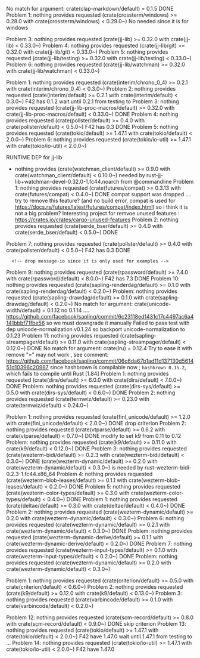 No match for argument: crate(clap-markdown/default) = 0.1.5 
 DONE
Problem 1: nothing provides requested (crate(crossterm/windows) >= 0.28.0 with crate(crossterm/windows) < 0.29.0~)
 No needed since it is for windows
<!-- Problem 2: nothing provides requested (crate(datatest-stable/default) >= 0.3.2 with crate(datatest-stable/default) < 0.4.0~) -->
<!--   Problem 1: nothing provides requested (crate(camino-tempfile/default) >= 1.1.1 with crate(camino-tempfile/default) < 2.0.0~) -->
<!--    DONE 1.4.1 -->
<!--   Problem 2: nothing provides requested (crate(fancy-regex/default) >= 0.14.0 with crate(fancy-regex/default) < 0.15.0~) -->
<!--    Newest in crate is 0.16 , F42 has 0.13  so upgrade to 0.14 -->
  
Problem 3: nothing provides requested (crate(jj-lib) >= 0.32.0 with crate(jj-lib) < 0.33.0~) Problem 4: nothing provides requested (crate(jj-lib/git) >= 0.32.0 with crate(jj-lib/git) < 0.33.0~) Problem 5: nothing provides requested (crate(jj-lib/testing) >= 0.32.0 with crate(jj-lib/testing) < 0.33.0~) Problem 6: nothing provides requested (crate(jj-lib/watchman) >= 0.32.0 with crate(jj-lib/watchman) < 0.33.0~)


  Problem 1: nothing provides requested (crate(interim/chrono_0_4) >= 0.2.1 with crate(interim/chrono_0_4) < 0.3.0~)
  Problem 2: nothing provides requested (crate(interim/default) >= 0.2.1 with crate(interim/default) < 0.3.0~)
   F42 has 0.1.2 wait until 0.2.1 from testing to
  Problem 3: nothing provides requested (crate(jj-lib-proc-macros/default) >= 0.32.0 with crate(jj-lib-proc-macros/default) < 0.33.0~)
   DONE
  Problem 4: nothing provides requested (crate(pollster/default) >= 0.4.0 with crate(pollster/default) < 0.5.0~)
   F42 has 0.3 DONE
  Problem 5: nothing provides requested (crate(tokio/default) >= 1.47.1 with crate(tokio/default) < 2.0.0~)
  Problem 6: nothing provides requested (crate(tokio/io-util) >= 1.47.1 with crate(tokio/io-util) < 2.0.0~)


 RUNTIME DEP for jj-lib
  - nothing provides (crate(watchman_client/default) >= 0.9.0 with crate(watchman_client/default) < 0.10.0~) needed by rust-jj-lib+watchman-devel-0.32.0-1.fc44.noarch from @commandline
    Problem 1: nothing provides requested (crate(futures/compat) >= 0.3.13 with crate(futures/compat) < 0.4.0~)
     DONE
     compat support was dropped .... try to remove this feature? (and no build error, compat is used for https://docs.rs/futures/latest/futures/compat/index.html)
     so i think it is not a big problem?
     Interesting project for remvoe unused features : https://crates.io/crates/cargo-unused-features
    Problem 2: nothing provides requested (crate(serde_bser/default) >= 0.4.0 with crate(serde_bser/default) < 0.5.0~)
    DONE

Problem 7: nothing provides requested (crate(pollster/default) >= 0.4.0 with crate(pollster/default) < 0.5.0~)
 F42 has 0.3 DONE
<!-- Problem 8: nothing provides requested (crate(proptest-state-machine/default) >= 0.3.1 with crate(proptest-state-machine/default) < 0.4.0~) [REQUIRED FOR TEST] -->
      <!-- drop message-io since it is only used for examples -->
<!--   Problem: nothing provides requested (crate(message-io/default) >= 0.18.0 with crate(message-io/default) < 0.19.0~) -->
<!--     Problem 1: nothing provides requested (crate(integer-encoding/default) >= 3.0.2 with crate(integer-encoding/default) < 4.0.0~) -->
<!--     Problem 2: nothing provides requested (crate(strum/default) >= 0.24.0 with crate(strum/default) < 0.25.0~) -->
<!--     Problem 3: nothing provides requested (crate(strum/derive) >= 0.24.0 with crate(strum/derive) < 0.25.0~) -->
<!--     Problem 4: nothing provides requested (crate(tungstenite/default) >= 0.22.0 with crate(tungstenite/default) < 0.23.0~) -->
<!--     Problem 5: nothing provides requested (crate(tungstenite/url) >= 0.22.0 with crate(tungstenite/url) < 0.23.0~) -->

Problem 9: nothing provides requested (crate(rpassword/default) >= 7.4.0 with crate(rpassword/default) < 8.0.0~)
 F42 has 7.3 DONE
Problem 10: nothing provides requested (crate(sapling-renderdag/default) >= 0.1.0 with crate(sapling-renderdag/default) < 0.2.0~)
 Problem: nothing provides requested (crate(sapling-drawdag/default) >= 0.1.0 with crate(sapling-drawdag/default) < 0.2.0~)
 No match for argument: crate(unicode-width/default) = 0.1.12
  no 0.1.14 .... https://github.com/facebook/sapling/commit/6c23118ed1431c17c4497ac6a4141bbbf71fbe56
  so we must downgrade it manually
   Failed to pass test with dep  unicode-normalization v0.1.24
    so backport unicode-normalization to 0.1.23
Problem 11: nothing provides requested (crate(sapling-streampager/default) >= 0.11.0 with crate(sapling-streampager/default) < 0.12.0~)
 DONE
 No match for argument: crate(lru) = 0.12.4
  Try to ease it with remove "=" may not work , see comment: https://github.com/facebook/sapling/commit/06c6da67b1ad11d137130d561451d10396c20987
    since hashbrown is compilable now ;  `hashbrown 0.15.2`,  which fails to compile until Rust [1.84]
 Problem 1: nothing provides requested (crate(dirs/default) >= 6.0.0 with crate(dirs/default) < 7.0.0~)
 DONE
  Problem: nothing provides requested (crate(dirs-sys/default) >= 0.5.0 with crate(dirs-sys/default) < 0.6.0~)
  DONE
 Problem 2: nothing provides requested (crate(termwiz/default) >= 0.23.0 with crate(termwiz/default) < 0.24.0~)

   Problem 1: nothing provides requested (crate(finl_unicode/default) >= 1.2.0 with crate(finl_unicode/default) < 2.0.0~)
    DONE drop criterion 
   Problem 2: nothing provides requested (crate(vtparse/default) >= 0.6.2 with crate(vtparse/default) < 0.7.0~)
    DONE modify to set k9 from 0.11 to 0.12
    Problem: nothing provides requested (crate(k9/default) >= 0.11.0 with crate(k9/default) < 0.12.0~)
    DONE 
   Problem 3: nothing provides requested (crate(wezterm-bidi/default) >= 0.2.3 with crate(wezterm-bidi/default) < 0.3.0~)
    DONE 
        (crate(wezterm-dynamic/default) >= 0.2.0 with crate(wezterm-dynamic/default) < 0.3.0~) is needed by rust-wezterm-bidi-0.2.3-1.fc44.x86_64
   Problem 4: nothing provides requested (crate(wezterm-blob-leases/default) >= 0.1.1 with crate(wezterm-blob-leases/default) < 0.2.0~)
    DONE
   Problem 5: nothing provides requested (crate(wezterm-color-types/default) >= 0.3.0 with crate(wezterm-color-types/default) < 0.4.0~)
     DONE
     Problem 1: nothing provides requested (crate(deltae/default) >= 0.3.0 with crate(deltae/default) < 0.4.0~)
      DONE
     Problem 2: nothing provides requested (crate(wezterm-dynamic/default) >= 0.2.0 with crate(wezterm-dynamic/default) < 0.3.0~)
   Problem 6: nothing provides requested (crate(wezterm-dynamic/default) >= 0.2.1 with crate(wezterm-dynamic/default) < 0.3.0~)
      DONE
      Problem: nothing provides requested (crate(wezterm-dynamic-derive/default) >= 0.1.1 with crate(wezterm-dynamic-derive/default) < 0.2.0~)
       DONE
   Problem 7: nothing provides requested (crate(wezterm-input-types/default) >= 0.1.0 with crate(wezterm-input-types/default) < 0.2.0~)
     DONE
     Problem: nothing provides requested (crate(wezterm-dynamic/default) >= 0.2.0 with crate(wezterm-dynamic/default) < 0.3.0~)

   Problem 1: nothing provides requested (crate(criterion/default) >= 0.5.0 with crate(criterion/default) < 0.6.0~)
   Problem 2: nothing provides requested (crate(k9/default) >= 0.12.0 with crate(k9/default) < 0.13.0~)
   Problem 3: nothing provides requested (crate(varbincode/default) >= 0.1.0 with crate(varbincode/default) < 0.2.0~)

Problem 12: nothing provides requested (crate(scm-record/default) >= 0.8.0 with crate(scm-record/default) < 0.9.0~)
 DONE skip criterion
Problem 13: nothing provides requested (crate(tokio/default) >= 1.47.1 with crate(tokio/default) < 2.0.0~)
 F42 have 1.47.0 wait until 1.47.1 from testing to ...
Problem 14: nothing provides requested (crate(tokio/io-util) >= 1.47.1 with crate(tokio/io-util) < 2.0.0~)
 F42 have 1.47.0
